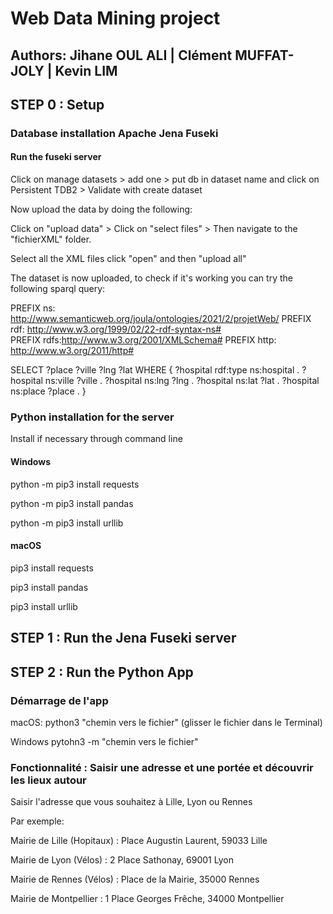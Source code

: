 # Web Data Mining project

## Authors: Jihane OUL ALI | Clément MUFFAT-JOLY | Kevin LIM

## STEP 0 : Setup

### Database installation Apache Jena Fuseki

#### Run the fuseki server

Click on manage datasets > add one > put db in dataset name and click on Persistent TDB2 > Validate with create dataset

Now upload the data by doing the following:

Click on "upload data" > Click on "select files" > Then navigate to the "fichierXML" folder.

Select all the XML files click "open" and then "upload all"

The dataset is now uploaded, to check if it's working you can try the following sparql query:

PREFIX ns: <http://www.semanticweb.org/joula/ontologies/2021/2/projetWeb/> 
PREFIX rdf: <http://www.w3.org/1999/02/22-rdf-syntax-ns#>  
PREFIX rdfs:<http://www.w3.org/2001/XMLSchema#> 
PREFIX http: <http://www.w3.org/2011/http#>

SELECT ?place ?ville ?lng ?lat
WHERE {
	?hospital rdf:type ns:hospital .
  	?hospital ns:ville ?ville .	
  	?hospital ns:lng ?lng .
  	?hospital ns:lat ?lat .
  	?hospital ns:place ?place .
}

### Python installation for the server

Install if necessary through command line 

#### Windows

python -m pip3 install requests

python -m pip3 install pandas

python -m pip3 install urllib 

#### macOS

pip3 install requests

pip3 install pandas 

pip3 install urllib

## STEP 1 : Run the Jena Fuseki server

## STEP 2 : Run the Python App

### Démarrage de l'app

macOS: 
python3 "chemin vers le fichier" (glisser le fichier dans le Terminal)

Windows
pytohn3 -m "chemin vers le fichier"


### Fonctionnalité : Saisir une adresse et une portée et découvrir les lieux autour 
Saisir l'adresse que vous souhaitez à Lille, Lyon ou Rennes

Par exemple: 

Mairie de Lille (Hopitaux) : Place Augustin Laurent, 59033 Lille

Mairie de Lyon (Vélos) : 2 Place Sathonay, 69001 Lyon

Mairie de Rennes (Vélos) : Place de la Mairie, 35000 Rennes

Mairie de Montpellier : 1 Place Georges Frêche, 34000 Montpellier
